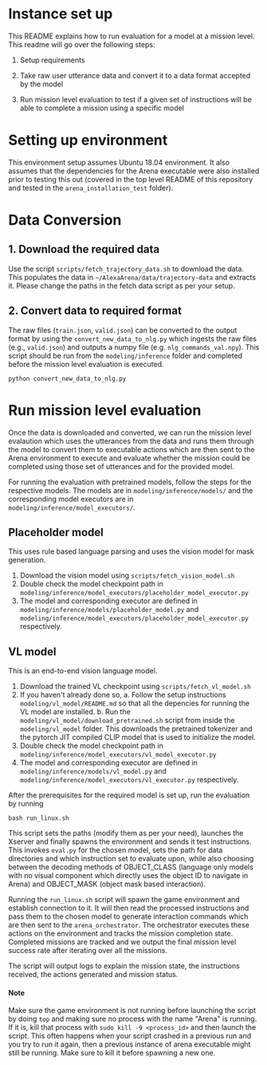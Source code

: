 # Instance set up

This README explains how to run evaluation for a model at a mission level. This readme will go over the following steps:

1. Setup requirements

2. Take raw user utterance data and convert it to a data format accepted by the model

3. Run mission level evaluation to test if a given set of instructions will be able to complete a mission using a specific model


# Setting up environment

This environment setup assumes Ubuntu 18.04 environment.  It also assumes that the dependencies for the Arena executable were also installed prior to testing this out (covered in the top level README of this repository and tested in the `arena_installation_test` folder).


# Data Conversion
## 1. Download the required data

Use the script `scripts/fetch_trajectory_data.sh` to download the data. This populates the data in `~/AlexaArena/data/trajectory-data` and extracts it. Please change the paths in the fetch data script as per your setup.


## 2. Convert data to required format
The raw files (`train.json`, `valid.json`) can be converted to the output format by using the `convert_new_data_to_nlg.py` which ingests the raw files (e.g., `valid.json`) and outputs a numpy file (e.g. `nlg_commands_val.npy`). 
This script should be run from the `modeling/inference` folder and completed before the mission level evaluation is executed.
```
python convert_new_data_to_nlg.py
``` 

# Run mission level evaluation

Once the data is downloaded and converted, we can run the mission level evalaution which uses the utterances from the data and runs them through the model to convert them to executable actions which are then sent to the Arena environment to execute and evaluate whether the mission could be completed using those set of utterances and for the provided model. 

For running the evaluation with pretrained models, follow the steps for the respective models. The models are in `modeling/inference/models/` and the corresponding model executors are in `modeling/inference/model_executors/`.

## Placeholder model 
This uses rule based language parsing and uses the vision model for mask generation. 

1. Download the vision model using `scripts/fetch_vision_model.sh`
2. Double check the model checkpoint path in `modeling/inference/model_executors/placeholder_model_executor.py`
3. The model and corresponding executor are defined in `modeling/inference/models/placeholder_model.py` and `modeling/inference/model_executors/placeholder_model_executor.py` respectively.

## VL model 
This is an end-to-end vision language model. 
1. Download the trained VL checkpoint using `scripts/fetch_vl_model.sh`
2. If you haven't already done so, 
    a. Follow the setup instructions `modeling/vl_model/README.md` so that all the depencies for running the VL model are installed.
    b. Run the `modeling/vl_model/download_pretrained.sh` script from inside the `modeling/vl_model` folder. This downloads the pretrained tokenizer and the pytorch JIT compiled CLIP model that is used to initialize the model.
3. Double check the model checkpoint path in `modeling/inference/model_executors/vl_model_executor.py`
4. The model and corresponding executor are defined in `modeling/inference/models/vl_model.py` and `modeling/inference/model_executors/vl_executor.py` respectively.


After the prerequisites for the required model is set up, run the evaluation by running
```
bash run_linux.sh
```

This script sets the paths (modify them as per your need), launches the Xserver and finally spawns the environment and sends it test instructions. This invokes `eval.py` for the chosen model, sets the path for data directories and which instruction set to evaluate upon, while also choosing between the decoding methods of OBJECT_CLASS (language only models with no visual component which directly uses the object ID to navigate in Arena) and OBJECT_MASK (object mask based interaction).

Running the `run_linux.sh` script will spawn the game environment and establish connection to it. It will then read the processed instructions and pass them to the chosen model to generate interaction commands which are then sent to the `arena_orchestrator`. The orchestrator executes these actions on the environment and tracks the mission completion state. Completed missions are tracked and we output the final mission level success rate after iterating over all the missions.

The script will output logs to explain the mission state, the instructions received, the actions generated and mission status.

#### Note
Make sure the game environment is not running before launching the script by doing `top` and making sure no process with the name "Arena" is running. If it is, kill that process with `sudo kill -9 <process_id>` and then launch the script. This often happens when your script crashed in a previous run and you try to run it again, then a previous instance of arena executable might still be running. Make sure to kill it before spawning a new one.
